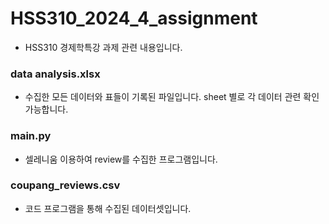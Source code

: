# HSS310_2024_4_assignment

- HSS310 경제학특강 과제 관련 내용입니다.

### data analysis.xlsx

- 수집한 모든 데이터와 표들이 기록된 파일입니다. sheet 별로 각 데이터 관련 확인 가능합니다.

### main.py

- 셀레니움 이용하여 review를 수집한 프로그램입니다.

### coupang_reviews.csv

- 코드 프로그램을 통해 수집된 데이터셋입니다.
